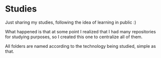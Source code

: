 # Studies

Just sharing my studies, following the idea of learning in public :)

What happened is that at some point I realized that I had many repositories for studying purposes, so I created this one to centralize all of them.

All folders are named according to the technology being studied, simple as that.

